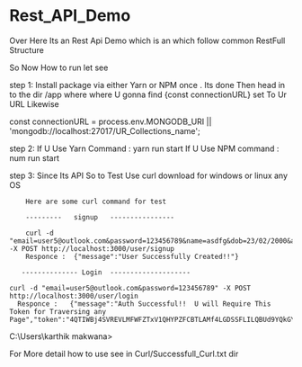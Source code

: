 # Rest_API_Demo

Over Here Its an Rest Api Demo which is an which follow common RestFull Structure


So Now How to run let see 

step 1: Install package via either Yarn or NPM once . Its done  Then head in to the
 dir /app where where U gonna find {const connectionURL} set To Ur URL  Likewise 
 
 const connectionURL = process.env.MONGODB_URI || 'mongodb://localhost:27017/UR_Collections_name';
 
 
 step 2:  If U Use Yarn 
               Command :   yarn run start
          If U Use NPM 
               command : num run start
               
               
step 3: Since Its API So to Test Use curl download for windows or linux any OS
        
        Here are some curl command for test
        
        ---------   signup   ----------------
        
        curl -d "email=user5@outlook.com&password=123456789&name=asdfg&dob=23/02/2000&address=werthyhgfds,sdfghhsdfrg,sdefrgth&description=sdfghnj&userID=second12" -X POST http://localhost:3000/user/signup
        Responce :  {"message":"User Successfully Created!!"}

       -------------- Login  --------------------

    curl -d "email=user5@outlook.com&password=123456789" -X POST http://localhost:3000/user/login
      Responce :   {"message":"Auth Successful!!  U will Require This Token for Traversing any Page","token":"4QTIWBj4SVREVLMFWFZTxV1QHYPZFCBTLAMf4LGDSSFLILQBUd9YQkGYWn3IMGDKQWFPUJQBMqQ3NPCTOXMUTJIp4LRQFNUFn5NXAIQOVFONUTF6VDVIZIPRINK5WGDPPOQKHHR3NFKKDEQSQYLD1FFLhJ3NCZVFz4KUTHYNRDYLBESTxs1ZTGKZm3Nr3PFDJKRVQKF5ZUUHWZJOEHBWr3BBWNYm4OTWFQRNWNFON1LCDNHPRBREKV3HO4IOKERc6TBBQDCUMa9GIOOHGMKPQvj1STPFBHKx4NOVGDGMQHJOOCGCE1AGOWPLCGN4PQSPNCFPQELGTj4XFSGRCIHFDDFQOGtu2WRAMSEZ2BARRANBYLLZe5VMHVLWK3AFONBDDRCPhOm2WHTEdgaKBSVF5RWPHTALZUCSd3FIGMLOHYMFLQBj3B3UNDOHLLVWGKFESDMCDMGIBy3DGRFYH5ONFYYBLL"}
C:\Users\karthik makwana>



For More detail how to use see in Curl/Successfull_Curl.txt dir 




 
